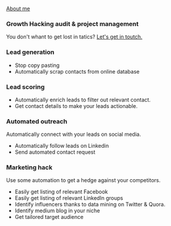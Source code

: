 [About me](about.md)

### Growth Hacking audit & project management
You don't whant to get lost in tatics? 
[Let's get in toutch.](https://www.linkedin.com/in/fabian-maume-409b1830/?locale=en_US)

### Lead generation
-  Stop copy pasting
-  Automatically scrap contacts from online database

### Lead scoring

-  Automatically enrich leads to filter out relevant contact. 
-  Get contact details to make your leads actionable.

### Automated outreach
Automatically connect with your leads on social media. 
-  Automatically follow leads on Linkedin
-  Send automated contact request

### Marketing hack
Use some automation to get a hedge against your competitors.
-  Easily get listing of relevant Facebook 
-  Easily get listing of relevant LinkedIn groups
-  Identify influencers thanks to data mining on Twitter & Quora.
-  Identify medium blog in your niche
-  Get tailored target audience
